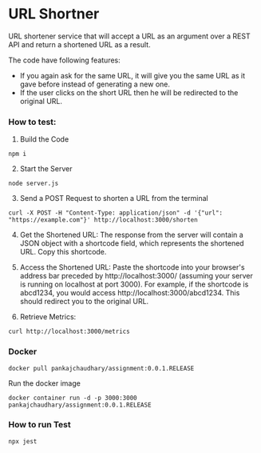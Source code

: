# URL Shortner
URL shortener service that will accept a URL as an argument over a REST API and return a shortened URL as a result.

The code have following features:
*  If you again ask for the same URL, it will give you the same URL as it gave before instead
of generating a new one.
* If the user clicks on the short URL then he will be redirected to the original URL.

### How to test:

1. Build the Code
```
npm i
```

2. Start the Server

```
node server.js
```

3. Send a POST Request to shorten a URL from the terminal

```
curl -X POST -H "Content-Type: application/json" -d '{"url": "https://example.com"}' http://localhost:3000/shorten
```

4. Get the Shortened URL: The response from the server will contain a JSON object with a shortcode field, which represents the shortened URL. Copy this shortcode.

5. Access the Shortened URL: Paste the shortcode into your browser's address bar preceded by http://localhost:3000/ (assuming your server is running on localhost at port 3000). For example, if the shortcode is abcd1234, you would access http://localhost:3000/abcd1234. This should redirect you to the original URL.

6. Retrieve Metrics:

```
curl http://localhost:3000/metrics
```

### Docker

```
docker pull pankajchaudhary/assignment:0.0.1.RELEASE
```

Run the docker image

```
docker container run -d -p 3000:3000 pankajchaudhary/assignment:0.0.1.RELEASE
```


### How to run Test

```
npx jest
```
